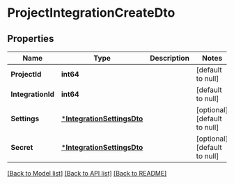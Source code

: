 # ProjectIntegrationCreateDto

## Properties
Name | Type | Description | Notes
------------ | ------------- | ------------- | -------------
**ProjectId** | **int64** |  | [default to null]
**IntegrationId** | **int64** |  | [default to null]
**Settings** | [***IntegrationSettingsDto**](IntegrationSettingsDto.md) |  | [optional] [default to null]
**Secret** | [***IntegrationSettingsDto**](IntegrationSettingsDto.md) |  | [optional] [default to null]

[[Back to Model list]](../README.md#documentation-for-models) [[Back to API list]](../README.md#documentation-for-api-endpoints) [[Back to README]](../README.md)


